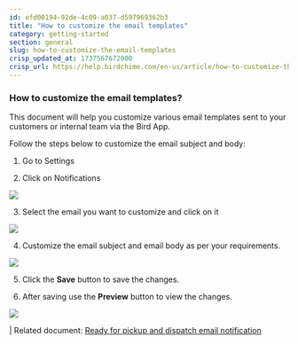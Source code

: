 ```yaml
---
id: efd00194-92de-4c09-a037-d597969362b3
title: "How to customize the email templates"
category: getting-started
section: general
slug: how-to-customize-the-email-templates
crisp_updated_at: 1737567672000
crisp_url: https://help.birdchime.com/en-us/article/how-to-customize-the-email-templates-kezxwj/
---
```


### How to customize the email templates?

This document will help you customize various email templates sent to your customers or internal team via the Bird App.

Follow the steps below to customize the email subject and body:

1. Go to Settings

2. Click on Notifications

![](https://storage.crisp.chat/users/helpdesk/website/ca826b447482b000/notification-menu_1i5m5oq.png)

3. Select the email you want to customize and click on it

![](https://storage.crisp.chat/users/helpdesk/website/ca826b447482b000/screenshot-2024-12-16-075645_yujuqb.png)

4. Customize the email subject and email body as per your requirements.

![](https://storage.crisp.chat/users/helpdesk/website/ca826b447482b000/readyforpickup_5r2ie9.png)

5. Click the **Save** button to save the changes.

6. After saving use the **Preview** button to view the changes.

![](https://storage.crisp.chat/users/helpdesk/website/ca826b447482b000/preview_1n6c723.png)

| Related document: [Ready for pickup and dispatch email notification](https://help.birdchime.com/en-us/article/ready-for-pickup-and-dispatch-email-notification-8o1c1h/)
